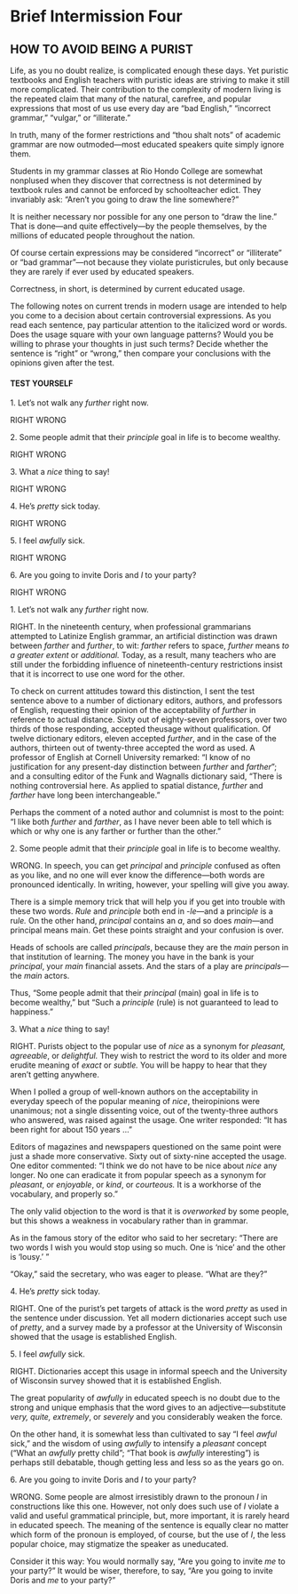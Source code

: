 # Brief Intermission Four

## HOW TO AVOID BEING A PURIST

Life, as you no doubt realize, is complicated enough these days. Yet puristic textbooks and English teachers with puristic ideas are striving to make it still more complicated. Their contribution to the complexity of modern living is the repeated claim that many of the natural, carefree, and popular expressions that most of us use every day are “bad English,” “incorrect grammar,” “vulgar,” or “illiterate.”

In truth, many of the former restrictions and “thou shalt nots” of academic grammar are now outmoded—most educated speakers quite simply ignore them.

Students in my grammar classes at Rio Hondo College are somewhat nonplused when they discover that correctness is not determined by textbook rules and cannot be enforced by schoolteacher edict. They invariably ask: “Aren’t you going to draw the line somewhere?”

It is neither necessary nor possible for any one person to “draw the line.” That is done—and quite effectively—by the people themselves, by the millions of educated people throughout the nation.

Of course certain expressions may be considered “incorrect” or “illiterate” or “bad grammar”—not because they violate puristicrules, but only because they are rarely if ever used by educated speakers.

Correctness, in short, is determined by current educated usage.

The following notes on current trends in modern usage are intended to help you come to a decision about certain controversial expressions. As you read each sentence, pay particular attention to the italicized word or words. Does the usage square with your own language patterns? Would you be willing to phrase your thoughts in just such terms? Decide whether the sentence is “right” or “wrong,” then compare your conclusions with the opinions given after the test.

#### TEST YOURSELF

&#x20; 1\. Let’s not walk any _further_ right now.

RIGHT      WRONG

&#x20; 2\. Some people admit that their _principle_ goal in life is to become wealthy.

RIGHT      WRONG

&#x20; 3\. What a _nice_ thing to say!

RIGHT      WRONG

&#x20; 4\. He’s _pretty_ sick today.

RIGHT      WRONG

&#x20; 5\. I feel _awfully_ sick.

RIGHT      WRONG

&#x20; 6\. Are you going to invite Doris and _I_ to your party?

RIGHT      WRONG

1\. Let’s not walk any _further_ right now.

RIGHT. In the nineteenth century, when professional grammarians attempted to Latinize English grammar, an artificial distinction was drawn between _farther_ and _further_, to wit: _farther_ refers to space, _further_ means _to a greater extent_ or _additional._ Today, as a result, many teachers who are still under the forbidding influence of nineteenth-century restrictions insist that it is incorrect to use one word for the other.

To check on current attitudes toward this distinction, I sent the test sentence above to a number of dictionary editors, authors, and professors of English, requesting their opinion of the acceptability of _further_ in reference to actual distance. Sixty out of eighty-seven professors, over two thirds of those responding, accepted theusage without qualification. Of twelve dictionary editors, eleven accepted _further_, and in the case of the authors, thirteen out of twenty-three accepted the word as used. A professor of English at Cornell University remarked: “I know of no justification for any present-day distinction between _further_ and _farther_”; and a consulting editor of the Funk and Wagnalls dictionary said, “There is nothing controversial here. As applied to spatial distance, _further_ and _farther_ have long been interchangeable.”

Perhaps the comment of a noted author and columnist is most to the point: “I like both _further_ and _farther_, as I have never been able to tell which is which or why one is any farther or further than the other.”

2\. Some people admit that their _principle_ goal in life is to become wealthy.

WRONG. In speech, you can get _principal_ and _principle_ confused as often as you like, and no one will ever know the difference—both words are pronounced identically. In writing, however, your spelling will give you away.

There is a simple memory trick that will help you if you get into trouble with these two words. _Rule_ and _principle_ both end in -_le_—and a princi&#x70;_&#x6C;e_ is a r&#x75;_&#x6C;e._ On the other hand, _principal_ contains an _a_, and so does _main_—and principal means main. Get these points straight and your confusion is over.

Heads of schools are called _principals_, because they are the _main_ person in that institution of learning. The money you have in the bank is your _principal_, your _main_ financial assets. And the stars of a play are _principals_—the _main_ actors.

Thus, “Some people admit that their _principal_ (main) goal in life is to become wealthy,” but “Such a _principle_ (rule) is not guaranteed to lead to happiness.”

3\. What a _nice_ thing to say!

RIGHT. Purists object to the popular use of _nice_ as a synonym for _pleasant, agreeable_, or _delightful._ They wish to restrict the word to its older and more erudite meaning of _exact_ or _subtle._ You will be happy to hear that they aren’t getting anywhere.

When I polled a group of well-known authors on the acceptability in everyday speech of the popular meaning of _nice_, theiropinions were unanimous; not a single dissenting voice, out of the twenty-three authors who answered, was raised against the usage. One writer responded: “It has been right for about 150 years …”

Editors of magazines and newspapers questioned on the same point were just a shade more conservative. Sixty out of sixty-nine accepted the usage. One editor commented: “I think we do not have to be nice about _nice_ any longer. No one can eradicate it from popular speech as a synonym for _pleasant_, or _enjoyable_, or _kind_, or _courteous._ It is a workhorse of the vocabulary, and properly so.”

The only valid objection to the word is that it is _overworked_ by some people, but this shows a weakness in vocabulary rather than in grammar.

As in the famous story of the editor who said to her secretary: “There are two words I wish you would stop using so much. One is ‘nice’ and the other is ‘lousy.’ ”

“Okay,” said the secretary, who was eager to please. “What are they?”

4\. He’s _pretty_ sick today.

RIGHT. One of the purist’s pet targets of attack is the word _pretty_ as used in the sentence under discussion. Yet all modern dictionaries accept such use of _pretty_, and a survey made by a professor at the University of Wisconsin showed that the usage is established English.

5\. I feel _awfully_ sick.

RIGHT. Dictionaries accept this usage in informal speech and the University of Wisconsin survey showed that it is established English.

The great popularity of _awfully_ in educated speech is no doubt due to the strong and unique emphasis that the word gives to an adjective—substitute _very, quite, extremely_, or _severely_ and you considerably weaken the force.

On the other hand, it is somewhat less than cultivated to say “I feel _awful_ sick,” and the wisdom of using _awfully_ to intensify a _pleasant_ concept (“What an _awfully_ pretty child”; “That book is _awfully_ interesting”) is perhaps still debatable, though getting less and less so as the years go on.

6\. Are you going to invite Doris and _I_ to your party?

WRONG. Some people are almost irresistibly drawn to the pronoun _I_ in constructions like this one. However, not only does such use of _I_ violate a valid and useful grammatical principle, but, more important, it is rarely heard in educated speech. The meaning of the sentence is equally clear no matter which form of the pronoun is employed, of course, but the use of _I_, the less popular choice, may stigmatize the speaker as uneducated.

Consider it this way: You would normally say, “Are you going to invite _me_ to your party?” It would be wiser, therefore, to say, “Are you going to invite Doris and _me_ to your party?”
